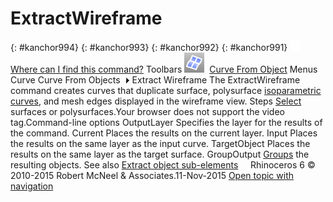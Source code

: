 ---
---


# ExtractWireframe
{: #kanchor994}
{: #kanchor993}
{: #kanchor992}
{: #kanchor991}
 [![images/transparent.gif](images/transparent.gif)Where can I find this command?](javascript:void(0);) Toolbars
![images/extractwireframe.png](images/extractwireframe.png) [Curve From Object](curve-from-object-toolbar.html) 
Menus
Curve
Curve From Objects![images/menuarrow.gif](images/menuarrow.gif)
Extract Wireframe
The ExtractWireframe command creates curves that duplicate surface, polysurface [isoparametric curves](isocurve.html), and mesh edges displayed in the wireframe view.
Steps
 [Select](select-objects.html) surfaces or polysurfaces.Your browser does not support the video tag.Command-line options
OutputLayer
Specifies the layer for the results of the command.
Current
Places the results on the current layer.
Input
Places the results on the same layer as the input curve.
TargetObject
Places the results on the same layer as the target surface.
GroupOutput
 [Groups](group.html) the resulting objects.
See also
 [Extract object sub-elements](sak-extract.html) 
&#160;
&#160;
Rhinoceros 6 © 2010-2015 Robert McNeel &amp; Associates.11-Nov-2015
 [Open topic with navigation](extractwireframe.html) 

